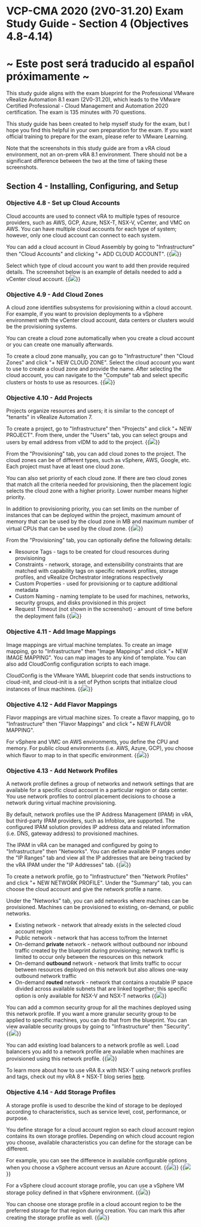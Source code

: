 # VCP-CMA 2020 (2V0-31.20) Exam Study Guide - Section 4 (Objectives 4.8-4.14)

# ~ Este post será traducido al español próximamente ~

This study guide aligns with the exam blueprint for the Professional VMware vRealize Automation 8.1 exam (2V0-31.20), which leads to the VMware Certified Professional - Cloud Management and Automation 2020 certification. The exam is 135 minutes with 70 questions. 

This study guide has been created to help myself study for the exam, but I hope you find this helpful in your own preparation for the exam. If you want official training to prepare for the exam, please refer to VMware Learning. 

Note that the screenshots in this study guide are from a vRA cloud environment, not an on-prem vRA 8.1 environment. There should not be a significant difference between the two at the time of taking these screenshots.

## Section 4 - Installing, Configuring, and Setup

### Objective 4.8 - Set up Cloud Accounts
Cloud accounts are used to connect vRA to multiple types of resource providers, such as AWS, GCP, Azure, NSX-T, NSX-V, vCenter, and VMC on AWS. You can have multiple cloud accounts for each type of system; however, only one cloud account can connect to each system. 

You can add a cloud account in Cloud Assembly by going to "Infrastructure" then "Cloud Accounts" and clicking "+ ADD CLOUD ACCOUNT". 
{{<image src="add-cloud-account.png" linked="true">}}

Select which type of cloud account you want to add then provide required details. The screenshot below is an example of details needed to add a vCenter cloud account.
{{<image src="add-cloud-account-2.png" linked="true">}}


### Objective 4.9 - Add Cloud Zones
A cloud zone identifies subsystems for provisioning within a cloud account. For example, if you want to provision deployments to a vSphere environment with the vCenter cloud account, data centers or clusters would be the provisioning systems. 

You can create a cloud zone automatically when you create a cloud account or you can create one manually afterwards. 

To create a cloud zone manually, you can go to "Infrastructure" then "Cloud Zones" and click "+ NEW CLOUD ZONE". Select the cloud account you want to use to create a cloud zone and provide the name. After selecting the cloud account, you can navigate to the "Compute" tab and select specific clusters or hosts to use as resources. 
{{<image src="add-cloud-zone.png" linked="true">}}


### Objective 4.10 - Add Projects
Projects organize resources and users; it is similar to the concept of "tenants" in vRealize Automation 7. 

To create a project, go to "Infrastructure" then "Projects" and click "+ NEW PROJECT". From there, under the "Users" tab, you can select groups and users by email address from vIDM to add to the project. 
{{<image src="add-project-users.png" linked="true">}}

From the "Provisioning" tab, you can add cloud zones to the project. The cloud zones can be of different types, such as vSphere, AWS, Google, etc. Each project must have at least one cloud zone. 

You can also set priority of each cloud zone. If there are two cloud zones that match all the criteria needed for provisioning, then the placement logic selects the cloud zone with a higher priority. Lower number means higher priority. 

In addition to provisioning priority, you can set limits on the number of instances that can be deployed within the project, maximum amount of memory that can be used by the cloud zone in MB and maximum number of virtual CPUs that can be used by the cloud zone. 
{{<image src="add-project-provisioning.png" linked="true">}}

From the "Provisioning" tab, you can optionally define the following details:
* Resource Tags - tags to be created for cloud resources during provisioning
* Constraints - network, storage, and extensibility constraints that are matched with capability tags on specific network profiles, storage profiles, and vRealize Orchestrator integrations respectively
* Custom Properties - used for provisioning or to capture additional metadata
* Custom Naming - naming template to be used for machines, networks, security groups, and disks provisioned in this project
* Request Timeout (not shown in the screenshot) - amount of time before the deployment fails
{{<image src="add-project-provisioning-2.png" linked="true">}}


### Objective 4.11 - Add Image Mappings
Image mappings are virtual machine templates. To create an image mapping, go to "Infrastructure" then "Image Mappings" and click "+ NEW IMAGE MAPPING". You can map images to any kind of template. You can also add CloudConfig configuration scripts to each image.

CloudConfig is the VMware YAML blueprint code that sends instructions to cloud-init, and cloud-init is a set of Python scripts that initialize cloud instances of linux machines. 
{{<image src="image-mapping.png" linked="true">}}


### Objective 4.12 - Add Flavor Mappings
Flavor mappings are virtual machine sizes. To create a flavor mapping, go to "Infrastructure" then "Flavor Mappings" and click "+ NEW FLAVOR MAPPING". 

For vSphere and VMC on AWS environments, you define the CPU and memory. For public cloud environments (i.e. AWS, Azure, GCP), you choose which flavor to map to in that specific environment.
{{<image src="flavor-mapping.png" linked="true">}}


### Objective 4.13 - Add Network Profiles 
A network profile defines a group of networks and network settings that are available for a specific cloud account in a particular region or data center. You use network profiles to control placement decisions to choose a network during virtual machine provisioning.

By default, network profiles use the IP Address Management (IPAM) in vRA, but third-party IPAM providers, such as Infoblox, are supported. The configured IPAM solution provides IP address data and related information (i.e. DNS, gateway address) to provisioned machines. 

The IPAM in vRA can be managed and configured by going to "Infrastructure" then "Networks". You can define available IP ranges under the "IP Ranges" tab and view all the IP addresses that are being tracked by the vRA IPAM under the "IP Addresses" tab. 
{{<image src="vra-ipam.png" linked="true">}}

To create a network profile, go to "Infrastructure" then "Network Profiles" and click "+ NEW NETWORK PROFILE". Under the "Summary" tab, you can choose the cloud account and give the network profile a name.

Under the "Networks" tab, you can add networks where machines can be provisioned. Machines can be provisioned to existing, on-demand, or public networks.
* Existing network - network that already exists in the selected cloud account region
* Public network - network that has access to/from the Internet
* On-demand <b>private</b> network - network without outbound nor inbound traffic created by the blueprint during provisioning; network traffic is limited to occur only between the resources on this network
* On-demand <b>outbound</b> network - network that limits traffic to occur between resources deployed on this network but also allows one-way outbound network traffic
* On-demand <b>routed</b> network - network that contains a routable IP space divided across available subnets that are linked together; this specific option is only available for NSX-V and NSX-T networks
{{<image src="network-profile-networks.png" linked="true">}}

You can add a common security group for all the machines deployed using this network profile. If you want a more granular security group to be applied to specific machines, you can do that from the blueprint. You can view available security groups by going to "Infrastructure" then "Security".
{{<image src="network-profile-security-groups.png" linked="true">}}

You can add existing load balancers to a network profile as well. Load balancers you add to a network profile are available when machines are provisioned using this network profile. 
{{<image src="network-profile-load-balancers.png" linked="true">}}

To learn more about how to use vRA 8.x with NSX-T using network profiles and tags, check out my vRA 8 + NSX-T blog series [here][vRA8-NSX-T-blog-series-link].


### Objective 4.14 - Add Storage Profiles 
A storage profile is used to describe the kind of storage to be deployed according to characteristics, such as service level, cost, performance, or purpose. 

You define storage for a cloud account region so each cloud account region contains its own storage profiles. Depending on which cloud account region you choose, available characteristics you can define for the storage can be different. 

For example, you can see the difference in available configurable options when you choose a vSphere account versus an Azure account.
{{<image src="storage-profile-vsphere.png" linked="true">}}
{{<image src="storage-profile-azure.png" linked="true">}}

For a vSphere cloud account storage profile, you can use a vSphere VM storage policy defined in that vSphere environment. 
{{<image src="storage-profile-storage-policy.png" linked="true">}}

You can choose one storage profile in a cloud account region to be the preferred storage for that region during creation. You can mark this after creating the storage profile as well. 
{{<image src="preferred-storage.png" linked="true">}}



[vRA8-NSX-T-blog-series-link]: https://288clouds.com/2020-03-12-vra8-nsxt-blog-series-overview.html
